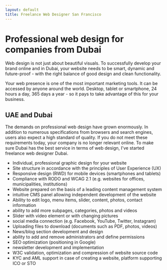 ```yaml
---
layout: default
title: Freelance Web Designer San Francisco
---
```


# Professional web design for companies from Dubai

<p class="italic"> Web design is not just about beautiful visuals. To successfully develop your brand online and in Dubai, your website needs to be smart, dynamic and future-proof - with the right balance of good design and clean functionality.</p> 

Your web presence is one of the most important marketing tools. It can be accessed by anyone around the world. Desktop, tablet or smartphone, 24 hours a day, 365 days a year - so it pays to take advantage of this for your business.

## UAE and Dubai

The demands on professional web design have grown enormously. In addition to numerous specifications from browsers and search engines,  users also expect a high standard of quality. If you do not meet these requirements today, your company is no longer relevant online.
To make sure Dubai has the best service in terms of web design, I've started freelance web designer Dubai.

* Individual, professional graphic design for your website
* Site structure in accordance with the principles of User Experience (UX)
* Responsive design (RWD) for mobile devices (smartphones and tablets)
* Compliance with RODO and WCAG 2.1 (e.g. websites for offices, municipalities, institutions)
* Website prepared on the basis of a leading content management system
* intuitive CMS panel allowing independent development of the website
* Ability to edit logo, menu items, slider, content, photos, contact information
* ability to add more subpages, categories, photos and videos
* Slider with video element or with changing pictures
* social media connection (e.g. Facebook, YouTube, Twitter, Instagram)
* Uploading files to download (documents such as PDF, photos, videos)
* News/blog section development and design
* ability to add and remove administrators and define permissions
* SEO optimization (positioning in Google)
* newsletter development and implementation
* W3C validation, optimization and compression of website source code
* KYC and AML support in case of creating a website, platform supporting ICO or STO

